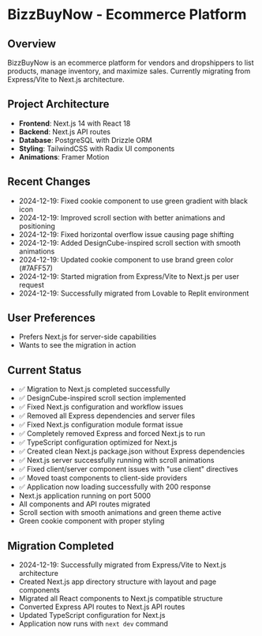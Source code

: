 # BizzBuyNow - Ecommerce Platform

## Overview
BizzBuyNow is an ecommerce platform for vendors and dropshippers to list products, manage inventory, and maximize sales. Currently migrating from Express/Vite to Next.js architecture.

## Project Architecture
- **Frontend**: Next.js 14 with React 18
- **Backend**: Next.js API routes 
- **Database**: PostgreSQL with Drizzle ORM
- **Styling**: TailwindCSS with Radix UI components
- **Animations**: Framer Motion

## Recent Changes
- 2024-12-19: Fixed cookie component to use green gradient with black icon
- 2024-12-19: Improved scroll section with better animations and positioning
- 2024-12-19: Fixed horizontal overflow issue causing page shifting
- 2024-12-19: Added DesignCube-inspired scroll section with smooth animations
- 2024-12-19: Updated cookie component to use brand green color (#7AFF57)
- 2024-12-19: Started migration from Express/Vite to Next.js per user request
- 2024-12-19: Successfully migrated from Lovable to Replit environment

## User Preferences
- Prefers Next.js for server-side capabilities
- Wants to see the migration in action

## Current Status
- ✅ Migration to Next.js completed successfully  
- ✅ DesignCube-inspired scroll section implemented
- ✅ Fixed Next.js configuration and workflow issues
- ✅ Removed all Express dependencies and server files
- ✅ Fixed Next.js configuration module format issue
- ✅ Completely removed Express and forced Next.js to run
- ✅ TypeScript configuration optimized for Next.js
- ✅ Created clean Next.js package.json without Express dependencies
- ✅ Next.js server successfully running with scroll animations
- ✅ Fixed client/server component issues with "use client" directives
- ✅ Moved toast components to client-side providers
- ✅ Application now loading successfully with 200 response
- Next.js application running on port 5000
- All components and API routes migrated
- Scroll section with smooth animations and green theme active
- Green cookie component with proper styling

## Migration Completed
- 2024-12-19: Successfully migrated from Express/Vite to Next.js architecture
- Created Next.js app directory structure with layout and page components
- Migrated all React components to Next.js compatible structure
- Converted Express API routes to Next.js API routes
- Updated TypeScript configuration for Next.js
- Application now runs with `next dev` command